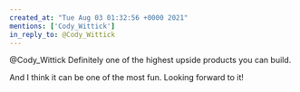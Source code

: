 ```yaml
---
created_at: "Tue Aug 03 01:32:56 +0000 2021"
mentions: ['Cody_Wittick']
in_reply_to: @Cody_Wittick
---
```


@Cody_Wittick Definitely one of the highest upside products you can build. 

And I think it can be one of the most fun. Looking forward to it!